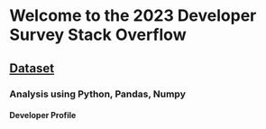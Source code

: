 # Welcome to the 2023 Developer Survey Stack Overflow
## [Dataset](https://cdn.stackoverflow.co/files/jo7n4k8s/production/49915bfd46d0902c3564fd9a06b509d08a20488c.zip/stack-overflow-developer-survey-2023.zip)
### Analysis using Python, Pandas, Numpy

#### Developer Profile